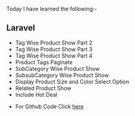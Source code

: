 Today I have learned the following:-

## Laravel
- Tag Wise Product Show Part 2
- Tag Wise Product Show Part 3
- Tag Wise Product Show Part 4
- Product Tags Paginate
- SubCategory Wise Product Show
- SubsubCategory Wise Product Show
- Display Product Size and Color Select Option
- Related Product Show
- Include Hot Deal

* For Github Code Click [here]()

